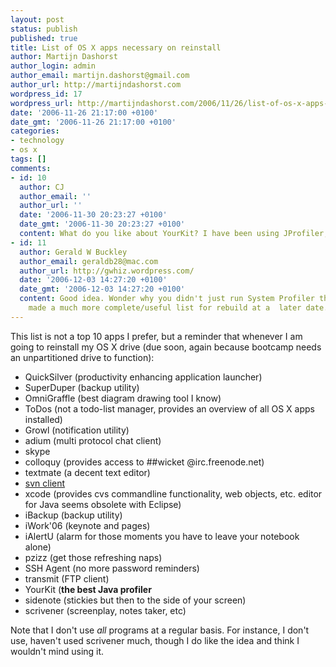 ```yaml
---
layout: post
status: publish
published: true
title: List of OS X apps necessary on reinstall
author: Martijn Dashorst
author_login: admin
author_email: martijn.dashorst@gmail.com
author_url: http://martijndashorst.com
wordpress_id: 17
wordpress_url: http://martijndashorst.com/2006/11/26/list-of-os-x-apps-necessary-on-reinstall/
date: '2006-11-26 21:17:00 +0100'
date_gmt: '2006-11-26 21:17:00 +0100'
categories:
- technology
- os x
tags: []
comments:
- id: 10
  author: CJ
  author_email: ''
  author_url: ''
  date: '2006-11-30 20:23:27 +0100'
  date_gmt: '2006-11-30 20:23:27 +0100'
  content: What do you like about YourKit? I have been using JProfiler, so I'm curious.
- id: 11
  author: Gerald W Buckley
  author_email: geraldb28@mac.com
  author_url: http://gwhiz.wordpress.com/
  date: '2006-12-03 14:27:20 +0100'
  date_gmt: '2006-12-03 14:27:20 +0100'
  content: Good idea. Wonder why you didn't just run System Profiler tho? Would have
    made a much more complete/useful list for rebuild at a  later date...
---
```

<p>This list is not a top 10 apps I prefer, but a reminder that whenever I am going to reinstall my OS X drive (due soon, again because bootcamp needs an unpartitioned drive to function):</p>
<ul>
<li>QuickSilver (productivity enhancing application launcher)</li>
<li>SuperDuper (backup utility)</li>
<li>OmniGraffle (best diagram drawing tool I know)</li>
<li>ToDos (not a todo-list manager, provides an overview of all OS X apps installed)</li>
<li>Growl (notification utility)</li>
<li>adium (multi protocol chat client)</li>
<li>skype</li>
<li>colloquy (provides access to ##wicket @irc.freenode.net)</li>
<li>textmate (a decent text editor)</li>
<li><a href="http://metissian.com/projects/macosx/subversion/">svn client</a></li>
<li>xcode (provides cvs commandline functionality, web objects, etc. editor for Java seems obsolete with Eclipse)</li>
<li>iBackup (backup utility)</li>
<li>iWork'06 (keynote and pages)</li>
<li>iAlertU (alarm for those moments you have to leave your notebook alone)</li>
<li>pzizz (get those refreshing naps)</li>
<li>SSH Agent (no more password reminders)</li>
<li>transmit (FTP client)</li>
<li>YourKit (<b>the best Java profiler</b></li>
<li>sidenote (stickies but then to the side of your screen)</li>
<li>scrivener (screenplay, notes taker, etc)</li>
</ul>
<p>Note that I don't use <em>all</em> programs at a regular basis. For instance, I don't use, haven't used scrivener much, though I do like the idea and think I wouldn't mind using it. </p>
